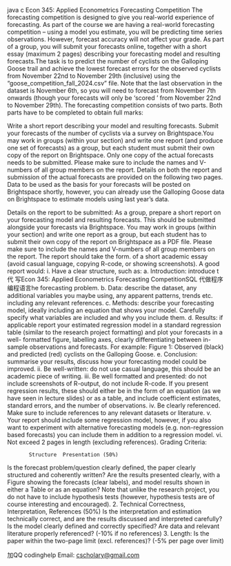 java c Econ 345: Applied Econometrics Forecasting Competition The forecasting competition is designed to give you real-world experience of forecasting. As part of the course we are having a real-world forecasting competition – using a model you estimate, you will be predicting time series observations. However, forecast accuracy will not affect your grade. As part of a group, you will submit your forecasts online, together with a short essay (maximum 2 pages) describing your forecasting model and resulting forecasts.The task is to predict the number of cyclists on the Galloping Goose trail and achieve the lowest forecast errors for the observed cyclists from November 22nd to November 29th (inclusive) using the “goose_competition_fall_2024.csv” file. Note that the last observation in the dataset is November 6th, so you will need to forecast from November 7th onwards (though your forecasts will only be ‘scored ’ from November 22nd to November 29th). The forecasting competition consists of two parts. Both parts have to be completed to obtain full marks:

  Write a   short report describing your   model   and   resulting   forecasts.
    Submit   your   forecasts   of   the   number   of   cyclists   via   a   survey   on   Brightspace.You may work in groups   (within your section)   and   write   one   report   (and   produce   one   set   of   forecasts)   as   a   group, but   each   student must   submit their   own   copy   of   the report   on   Brightspace.   Only   one   copy   of   the actual forecasts needs to be submitted. Please make sure to include the names and   V-numbers   of all group members on the report.
Details on both the report and submission of the actual forecasts are provided on the following two pages. Data to be used as the basis for your forecasts will be posted on Brightspace shortly, however, you can already use the Galloping Goose data on Brightspace to estimate models using last year’s data.

Details on the report to be submitted: As a group, prepare a short report on your forecasting model and resulting forecasts. This should be submitted alongside your forecasts via Brightspace. You may work in groups (within your section) and write one report as a group, but each student has to submit their own copy of the report on Brightspace as a PDF file. Please make sure to include the names and V-numbers of all group members on the report. The report should take the form. of a short academic essay (avoid casual language, copying R-code, or showing screenshots). A good report would: i. Have a clear structure, such as: a. Introduction: introduce t代 写Econ 345: Applied Econometrics Forecasting CompetitionSQL 代做程序编程语言he forecasting problem. b. Data: describe the dataset, any additional variables you maybe using, any apparent patterns, trends etc. including any relevant references. c. Methods: describe your forecasting model, ideally including an equation that shows your model. Carefully specify what variables are included and why you include them. d. Results: if applicable report your estimated regression model in a standard regression table (similar to the research project formatting) and plot your forecasts in a well- formatted figure, labelling axes, clearly differentiating between in-sample observations and forecasts. For example: Figure 1: Observed (black) and predicted (red) cyclists on the Galloping Goose.
e. Conclusion: summarise your results, discuss how your forecasting model could be improved. ii. Be well-written: do not use casual language, this should be an academic piece of writing. iii. Be well formatted and presented: do not include screenshots of R-output, do not include R-code. If you present regression results, these should either be in the form of an equation (as we have seen in lecture slides) or as a table, and include coefficient estimates, standard errors, and the number of observations. iv. Be clearly referenced. Make sure to include references to any relevant datasets or literature. v. Your report should include some regression model, however, if you also want to experiment with alternative forecasting models (e.g. non-regression based forecasts) you can include them in addition to a regression model. vi. Not exceed 2 pages in length (excluding references). Grading Criteria:

           Structure  Presentation (50%) 
Is the forecast problem/question clearly defined, the paper clearly structured and coherently written? Are the results presented clearly, with a Figure showing the forecasts (clear labels), and model results shown in either a Table or as an equation? Note that unlike the research project, you do not have to include hypothesis tests (however, hypothesis tests are of course interesting and encouraged). 2. Technical Correctness, Interpretation, References (50%) Is the interpretation and estimation technically correct, and are the results discussed and interpreted carefully? Is the model clearly defined and correctly specified? Are data and relevant literature properly referenced? (-10% if no references) 3. Length: Is the paper within the two-page limit (excl. references)? (-5% per page over limit)

   加QQ codinghelp Email: cscholary@gmail.com
